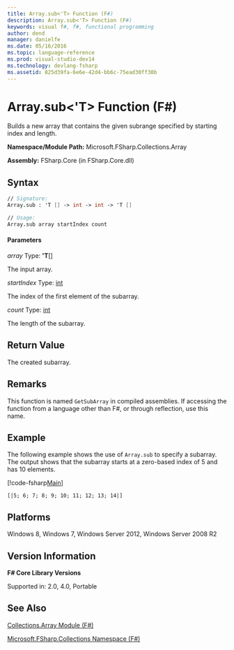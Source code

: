 ```yaml
---
title: Array.sub<'T> Function (F#)
description: Array.sub<'T> Function (F#)
keywords: visual f#, f#, functional programming
author: dend
manager: danielfe
ms.date: 05/16/2016
ms.topic: language-reference
ms.prod: visual-studio-dev14
ms.technology: devlang-fsharp
ms.assetid: 825d39fa-6e6e-42d4-bb6c-75ead30ff30b 
---
```


# Array.sub<'T> Function (F#)

Builds a new array that contains the given subrange specified by starting index and length.

**Namespace/Module Path:** Microsoft.FSharp.Collections.Array

**Assembly:** FSharp.Core (in FSharp.Core.dll)


## Syntax

```fsharp
// Signature:
Array.sub : 'T [] -> int -> int -> 'T []

// Usage:
Array.sub array startIndex count
```

#### Parameters
*array*
Type: **'T**[[]](https://msdn.microsoft.com/library/def20292-9aae-4596-9275-b94e594f8493)


The input array.


*startIndex*
Type: [int](https://msdn.microsoft.com/library/025d5455-3622-4ea5-9573-3ecbd4ee1375)


The index of the first element of the subarray.


*count*
Type: [int](https://msdn.microsoft.com/library/025d5455-3622-4ea5-9573-3ecbd4ee1375)


The length of the subarray.


## Return Value

The created subarray.

## Remarks
This function is named `GetSubArray` in compiled assemblies. If accessing the function from a language other than F#, or through reflection, use this name.

## Example

The following example shows the use of `Array.sub` to specify a subarray. The output shows that the subarray starts at a zero-based index of 5 and has 10 elements.

[!code-fsharp[Main](snippets/fsarrays/snippet12.fs)]

```
[|5; 6; 7; 8; 9; 10; 11; 12; 13; 14|]
```

## Platforms
Windows 8, Windows 7, Windows Server 2012, Windows Server 2008 R2


## Version Information
**F# Core Library Versions**

Supported in: 2.0, 4.0, Portable

## See Also
[Collections.Array Module &#40;F&#35;&#41;](Collections.Array-Module-%5BFSharp%5D.md)

[Microsoft.FSharp.Collections Namespace &#40;F&#35;&#41;](Microsoft.FSharp.Collections-Namespace-%5BFSharp%5D.md)